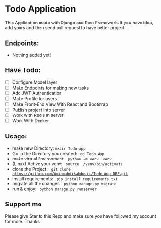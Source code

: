 # Todo Application
<p>
    This Application made with Django and Rest Framework.
    If you have idea, add yours and then send pull request to have better project.
</p>

## Endpoints:
- Nothing added yet!

## Have Todo:
- [ ] Configure Model layer
- [ ] Make Endpoints for making new tasks
- [ ] Add JWT Authentication
- [ ] Make Profile for users
- [ ] Make Front-End View With React and Bootstrap
- [ ] Publish project into server
- [ ] Work with Redis in server
- [ ] Work With Docker

## Usage:
- make new Directory: <code>mkdir Todo-App </code>
- Go to the Directory you created: <code> cd Todo-App </code>
- make virtual Environment: <code> python -m venv .venv </code>
- (Linux) Active your venv: <code> source ./venv/bin/activate </code>
- clone the Project: <code> git clone https://github.com/Amirmahdikahdouii/Todo-App-DRF.git </code>
- install requirements: <code> pip install requirements.txt </code>
- migrate all the changes: <code> python manage.py migrate </code>
- run & enjoy: <code> python manage.py runserver </code>

## Support me
Please give Star to this Repo and make sure you have followed my account for more.
Thanks!
